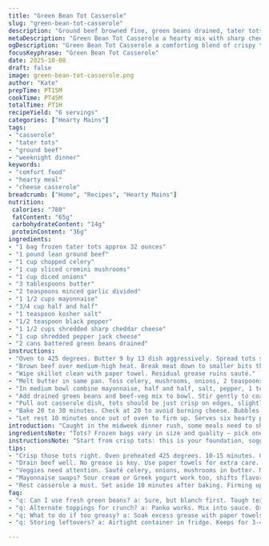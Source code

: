 ```yaml
---
title: "Green Bean Tot Casserole"
slug: "green-bean-tot-casserole"
description: "Ground beef browned fine, green beans drained, tater tots crisped first. Mayonnaise and cream bind with sharp cheddar and mozzarella. Celery, mushrooms, and onion softened in garlic butter. Casserole layered, baked until bubbly and browned edges tell the story. Swap sour cream for mayo or pepper jack for cheeses. Keep an eye on garlic quantities to avoid overpowering. Timing flexible, but visuals key: bubbling sides and golden top mark readiness. Protein rich, hearty, with a hit of green beans to break the richness. A comfort dish done with deliberate technique, not guesswork."
metaDescription: "Green Bean Tot Casserole a hearty mix with sharp cheese, crispy tots, protein-rich beef a satisfying weeknight meal packed with flavor and texture"
ogDescription: "Green Bean Tot Casserole a comforting blend of crispy tater tots, rich beef, and creamy cheese perfect for any weeknight dinner"
focusKeyphrase: "Green Bean Tot Casserole"
date: 2025-10-08
draft: false
image: green-bean-tot-casserole.png
author: "Kate"
prepTime: PT15M
cookTime: PT45M
totalTime: PT1H
recipeYield: "6 servings"
categories: ["Hearty Mains"]
tags:
- "casserole"
- "tater tots"
- "ground beef"
- "weeknight dinner"
keywords:
- "comfort food"
- "hearty meal"
- "cheese casserole"
breadcrumb: ["Home", "Recipes", "Hearty Mains"]
nutrition: 
 calories: "780"
 fatContent: "65g"
 carbohydrateContent: "14g"
 proteinContent: "36g"
ingredients:
- "1 bag frozen tater tots approx 32 ounces"
- "1 pound lean ground beef"
- "1 cup chopped celery"
- "1 cup sliced cremini mushrooms"
- "1 cup diced onions"
- "3 tablespoons butter"
- "2 teaspoons minced garlic divided"
- "1 1/2 cups mayonnaise"
- "3/4 cup half and half"
- "1 teaspoon kosher salt"
- "1/2 teaspoon black pepper"
- "1 1/2 cups shredded sharp cheddar cheese"
- "1 cup shredded pepper jack cheese"
- "2 cans battered green beans drained"
instructions:
- "Oven to 425 degrees. Butter 9 by 13 dish aggressively. Spread tots single layer gets you crunch. Toss in oven, let crisp 10 to 15 minutes. Listen for pops, smell potato roasting."
- "Brown beef over medium-high heat. Break meat down to smaller bits than usual—no big chunky bites here. Drain fat thoroughly. Set beef aside on paper towel to catch residual grease."
- "Wipe skillet clean with paper towel. Residual grease ruins sauté."
- "Melt butter in same pan. Toss celery, mushrooms, onions, 2 teaspoons garlic. Cook over medium, stir often, until veggies go soft, edges start to brown. Aroma rich, earthy, gentle sweetness from onions."
- "In medium bowl combine mayonnaise, half and half, salt, pepper, 1 teaspoon garlic. Mix until uniform. Cheeses next: fold sharp cheddar and pepper jack until fully folded in, no streaks of mayo."
- "Add drained green beans and beef-veg mix to bowl. Stir gently to coat all pieces evenly. Notice how mayo mix thickens with shredded cheese."
- "Pull out casserole dish, tots should be just crisp on edges, slightly soft inside. Spoon beef-green bean mix over tots. Spread evenly, cover whole surface."
- "Bake 20 to 30 minutes. Check at 20 to avoid burning cheese. Bubbles should appear around edges; top turns golden brown, cheese slightly blistered. If too fast browning, tent foil to prevent burning."
- "Let rest 10 minutes once out of oven to firm up. Serves six hearty portions."
introduction: "Caught in the midweek dinner rush, some meals need to show up quick but still hit satisfying notes. This green bean tater tot concoction rips from classics but isn't shy about throwing in sharper cheese and dual garlic hits. The tater tots aren’t just a bottom layer but a texture partner; crisp before the mix goes on, giving bite beneath the creamy beef and green bean medley. Watch the skillet and don’t rush the veggies — those caramelized edges on onions and mushrooms add a deep, savory backbone. Using half and half instead of heavy cream drops richness slightly but keeps that saucy feel without extra weight. Pepper jack sneaks in a subtle heat to play against the mellow sharp cheddar. Timings are approximate, but the real cues come when you see golden edges and the unmistakable hiss of bubbling cheese. Cool slightly after the oven; serving straight out can flop apart. A no-fail, detail-focused casserole for weeknights requiring hearty repair."
ingredientsNote: "Tots? Frozen bags vary in size and quality — pick one with uniform, not greasy or undersized pieces. Lean ground beef prevents runoff grease pooling in final bake, which wrecks casserole texture. Celery gives crunch and counterbalances softness of mushrooms and onions. Swap cremini mushrooms for white button or even shiitake if available; just adjust cooking times as more delicate varieties might wilt faster. Mayonnaise stands in for sour cream or even Greek yogurt for a tangier flavor — avoid sterile store-brand mayo, go for real stuff with egg and oil for creaminess. Half and half works better than heavy cream here; less fat but still thickens. Cheese choices flexible: mix in gouda or fontina for different undertones or sharper parmesan for salty punch. Green beans canned should be well drained, even pat dry, or risk soggy dish. Butter sauté step is crucial for flavor development — no skip. Garlic split between cooked veggies and sauce balances fresh punch with mellow warmth."
instructionsNote: "Start from crisp tots: this is your foundation, soggy potatoes kill casseroles. Buttering dish avoids sticking and flavor loss. Cooking beef fully and draining grease avoids greasy mouthfeel and wet topping. Breaking beef finer distributes flavor, helps bind with cheesy sauce better. Skillet wiping is not optional — leftover grease can make veggie step oily or greasy. Cook celery, mushroom, onions over moderate heat until they soften but hold slight texture, not mush. Caramelization adds a deep layer of flavor. Combining mayo and half and half with seasoning first means better seasoning distribution. Cheese folding should be gentle but thorough to avoid unmelted clumps. Mixing in cooked green beans and beef vegetable mix into sauce ensures an even casserole. Baking until bubbly and golden brown is your doneness cue — bubbling indicates hot sauce, browned top timing for that magical crust. Rest time prevents runny mess when serving. Keep foil handy if top browns unevenly or quickly. If too saucy, stir in a handful of panko to absorb excess moisture before baking."
tips:
- "Crisp those tots right. Oven preheated 425 degrees. 10-15 minutes. Golden edges give texture. Wet soggy base—you'll regret. Don't rush."
- "Drain beef well. No grease is key. Use paper towels for extra care. Keeps final texture right. Brown bits all over, adds flavor."
- "Veggies need attention. Sauté celery, onions, mushrooms in butter. Medium heat until soft but not mushy—caramelization matters for depth."
- "Mayonnaise swaps? Sour cream or Greek yogurt work too, shifts flavor profile. Reminder with cheeses, try gouda or parmesan for layers."
- "Rest casserole a must. Set aside 10 minutes after baking. Firming up means no messy servings. Watch those edges—golden brown signals done."
faq:
- "q: Can I use fresh green beans? a: Sure, but blanch first. Tough texture otherwise. Even roasting works for flavor."
- "q: Alternate toppings for crunch? a: Panko works. Mix into sauce. Or top with crushed chips. Adds a fun twist."
- "q: What to do if too greasy? a: Soak excess grease with paper towels. Or add breadcrumbs to absorb before serving."
- "q: Storing leftovers? a: Airtight container in fridge. Keeps for 3-4 days. Reheat in oven, avoids sogginess. Watch temperature."

---
```

